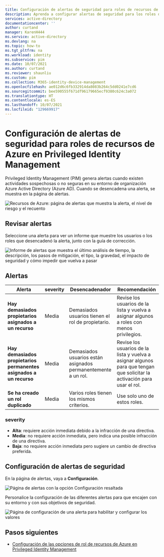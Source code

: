 ```yaml
---
title: Configuración de alertas de seguridad para roles de recursos de Azure en Privileged Identity Management Azure Active Directory | Microsoft Docs
description: Aprenda a configurar alertas de seguridad para los roles de recurso de Azure en Azure AD Privileged Identity Management (PIM).
services: active-directory
documentationcenter: ''
author: curtand
manager: KarenH444
ms.service: active-directory
ms.devlang: na
ms.topic: how-to
ms.tgt_pltfrm: na
ms.workload: identity
ms.subservice: pim
ms.date: 10/07/2021
ms.author: curtand
ms.reviewer: shaunliu
ms.custom: pim
ms.collection: M365-identity-device-management
ms.openlocfilehash: ae012d6c6fb332914da8083b264c5dd0241e7cd6
ms.sourcegitcommit: bee590555f671df96179665ecf9380c624c3a072
ms.translationtype: HT
ms.contentlocale: es-ES
ms.lasthandoff: 10/07/2021
ms.locfileid: "129669917"
---
```

# <a name="configure-security-alerts-for-azure-resource-roles-in-privileged-identity-management"></a>Configuración de alertas de seguridad para roles de recursos de Azure en Privileged Identity Management

Privileged Identity Management (PIM) genera alertas cuando existen actividades sospechosas o no seguras en su entorno de organización Azure Active Directory (Azure AD). Cuando se desencadena una alerta, se muestra en la página de alertas.

![Recursos de Azure: página de alertas que muestra la alerta, el nivel de riesgo y el recuento](media/pim-resource-roles-configure-alerts/rbac-alerts-page.png)

## <a name="review-alerts"></a>Revisar alertas

Seleccione una alerta para ver un informe que muestre los usuarios o los roles que desencadenó la alerta, junto con la guía de corrección.

![Informe de alertas que muestra el último análisis de tiempo, la descripción, los pasos de mitigación, el tipo, la gravedad, el impacto de seguridad y cómo impedir que vuelva a pasar](media/pim-resource-roles-configure-alerts/rbac-alert-info.png)

## <a name="alerts"></a>Alertas

| Alerta | severity | Desencadenador | Recomendación |
| --- | --- | --- | --- |
| **Hay demasiados propietarios asignados a un recurso** |Media |Demasiados usuarios tienen el rol de propietario. |Revise los usuarios de la lista y vuelva a asignar algunos a roles con menos privilegios. |
| **Hay demasiados propietarios permanentes asignados a un recurso** |Media |Demasiados usuarios están asignados permanentemente a un rol. |Revise los usuarios de la lista y vuelva a asignar algunos para que tengan que solicitar la activación para usar el rol. |
| **Se ha creado un rol duplicado** |Media |Varios roles tienen los mismos criterios. |Use solo uno de estos roles. |

### <a name="severity"></a>severity

- **Alta**: requiere acción inmediata debido a la infracción de una directiva. 
- **Media**: no requiere acción inmediata, pero indica una posible infracción de una directiva.
- **Baja**: no requiere acción inmediata pero sugiere un cambio de directiva preferida.

## <a name="configure-security-alert-settings"></a>Configuración de alertas de seguridad

En la página de alertas, vaya a **Configuración**.

![Página de alertas con la opción Configuración resaltada](media/pim-resource-roles-configure-alerts/rbac-navigate-settings.png)

Personalice la configuración de las diferentes alertas para que encajen con su entorno y con sus objetivos de seguridad.

![Página de configuración de una alerta para habilitar y configurar los valores](media/pim-resource-roles-configure-alerts/rbac-alert-settings.png)

## <a name="next-steps"></a>Pasos siguientes

- [Configuración de las opciones de rol de recursos de Azure en Privileged Identity Management](pim-resource-roles-configure-role-settings.md)
